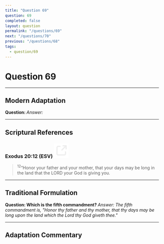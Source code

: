 ```yaml
---
title: "Question 69"
question: 69
completed: false
layout: question
permalink: "/questions/69"
next: "/questions/70"
previous: "/questions/68"
tags:
  - question/69
---
```

# Question 69
---
## Modern Adaptation
<strong>
    Question:
</strong>

<em>
    Answer:
</em>

---
## Scriptural References
### Exodus 20:12 (ESV) <a href="https://biblegateway.com/passage/?search=Exodus+20%3A12&version=ESV"><img src="/assets/svg/link.svg"/></a>
> <sup>12</sup>“Honor your father and your mother, that your days may be long in the land that the LORD your God is giving you.

---
## Traditional Formulation
<strong>
    Question: Which is the fifth commandment?
</strong>

<em>
    Answer: The fifth commandment is, "Honor thy father and thy mother, that thy days may be long upon the land which the Lord thy God giveth thee."
</em>

---
## Adaptation Commentary
